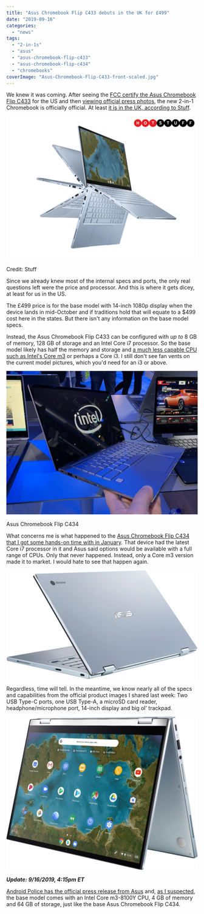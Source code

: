 ```yaml
---
title: "Asus Chromebook Flip C433 debuts in the UK for £499"
date: "2019-09-16"
categories: 
  - "news"
tags: 
  - "2-in-1s"
  - "asus"
  - "asus-chromebook-flip-c433"
  - "asus-chromebook-flip-c434"
  - "chromebooks"
coverImage: "Asus-Chromebook-Flip-C433-front-scaled.jpg"
---
```


We knew it was coming. After seeing the [FCC certify the Asus Chromebook Flip C433](https://www.aboutchromebooks.com/news/asus-chromebook-flip-c433-in-pictures-specifications/) for the US and then [viewing official press photos](https://www.aboutchromebooks.com/news/asus-chromebook-flip-c433-images-pixelbook-design/), the new 2-in-1 Chromebook is officially official. At least [it is in the UK, according to Stuff](https://www.stuff.tv/hot-stuff/tablets-computers/asus-chromebook-flip-c433-ultracompact-convertible-laptop-tasty-price).

![](images/Asus-Chromebook-Flip-C433-all-angles-1024x768.png)

Credit: Stuff

Since we already knew most of the internal specs and ports, the only real questions left were the price and processor. And this is where it gets dicey, at least for us in the US.

The £499 price is for the base model with 14-inch 1080p display when the device lands in mid-October and if traditions hold that will equate to a $499 cost here in the states. But there isn't any information on the base model specs.

Instead, the Asus Chromebook Flip C433 can be configured with _up to_ 8 GB of memory, 128 GB of storage and an Intel Core i7 processor. So the base model likely has half the memory and storage and [a much less capable CPU such as Intel's Core m3](https://www.aboutchromebooks.com/news/asus-chromebook-flip-c433-core-m3-processor-benchmark/) or perhaps a Core i3. I still don't see fan vents on the current model pictures, which you'd need for an i3 or above.

![](images/IMG_0886-1024x768.jpg)

Asus Chromebook Flip C434

What concerns me is what happened to the [Asus Chromebook Flip C434 that I got some hands-on time with in January](https://www.aboutchromebooks.com/news/asus-chromebook-c434-vs-flip-c302-acer-chromebook-spin-13/). That device had the latest Core i7 processor in it and Asus said options would be available with a full range of CPUs. Only that never happened. Instead, only a Core m3 version made it to market. I would hate to see that happen again.

![](images/Asus-Chromebook-Flip-C433-back-1024x583.jpg)

Regardless, time will tell. In the meantime, we know nearly all of the specs and capabilities from the official product images I shared last week: Two USB Type-C ports, one USB Type-A, a microSD card reader, headphone/microphone port, 14-inch display and big ol' trackpad.

![](images/Asus-Chromebook-Flip-C433-tent-1024x820.jpg)

**_Update: 9/16/2019, 4:15pm ET_**

[Android Police has the official press release from Asus](https://www.androidpolice.com/2019/09/16/asus-chromebook-flip-c433-announced/) and, [as I suspected](https://www.aboutchromebooks.com/news/asus-chromebook-flip-c433-core-m3-processor-benchmark/), the base model comes with an Intel Core m3-8100Y CPU, 4 GB of memory and 64 GB of storage, just like the base Asus Chromebook Flip C434.
